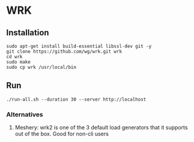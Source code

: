# WRK


## Installation

```
sudo apt-get install build-essential libssl-dev git -y
git clone https://github.com/wg/wrk.git wrk 
cd wrk 
sudo make
sudo cp wrk /usr/local/bin 
```

## Run

```
./run-all.sh --duration 30 --server http://localhost
```


### Alternatives
1. Meshery: wrk2 is one of the 3 default load generators that it supports out of the box. Good for non-cli users
